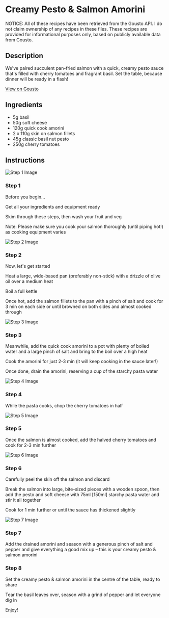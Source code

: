 # Creamy Pesto & Salmon Amorini

NOTICE: All of these recipes have been retrieved from the Gousto API. I do not claim ownership of any recipes in these files. These recipes are provided for informational purposes only, based on publicly available data from Gousto.

## Description

We've paired succulent pan-fried salmon with a quick, creamy pesto sauce that's filled with cherry tomatoes and fragrant basil. Set the table, because dinner will be ready in a flash!

[View on Gousto](https://www.gousto.co.uk/recipes/cookbook/10-min-creamy-pesto-salmon-fusilli)

## Ingredients

- 5g basil
- 50g soft cheese
- 120g quick cook amorini
- 2 x 110g skin on salmon fillets
- 45g classic basil nut pesto
- 250g cherry tomatoes

## Instructions

![Step 1 Image](https://production-media.gousto.co.uk/cms/recipe-step-image/Step-1-1622805256375-x200.jpg)

### Step 1

Before you begin...

Get all your ingredients and equipment ready

Skim through these steps, then wash your fruit and veg

Note: Please make sure you cook your salmon thoroughly (until piping hot!) as cooking equipment varies

![Step 2 Image](https://production-media.gousto.co.uk/cms/recipe-step-image/1916.-step-2-x200.jpg)

### Step 2

Now, let's get started

Heat a large, wide-based pan (preferably non-stick) with a drizzle of olive oil over a medium heat

Boil a full kettle

Once hot, add the salmon fillets to the pan with a pinch of salt and cook for 3 min on each side or until browned on both sides and almost cooked through

![Step 3 Image](https://production-media.gousto.co.uk/cms/recipe-step-image/1916.-step-3-x200.jpg)

### Step 3

Meanwhile, add the quick cook amorini to a pot with plenty of boiled water and a large pinch of salt and bring to the boil over a high heat

Cook the amorini for just 2-3 min (it will keep cooking in the sauce later!)

Once done, drain the amorini, reserving a cup of the starchy pasta water

![Step 4 Image](https://production-media.gousto.co.uk/cms/recipe-step-image/1916.-step-4-x200.jpg)

### Step 4

While the pasta cooks, chop the cherry tomatoes in half

![Step 5 Image](https://production-media.gousto.co.uk/cms/recipe-step-image/1916.-step-5-x200.jpg)

### Step 5

Once the salmon is almost cooked, add the halved cherry tomatoes and cook for 2-3 min further

![Step 6 Image](https://production-media.gousto.co.uk/cms/recipe-step-image/1916.-step-6-x200.jpg)

### Step 6

Carefully peel the skin off the salmon and discard 

Break the salmon into large, bite-sized pieces with a wooden spoon, then add the pesto and soft cheese with 75ml <span class="text-danger">[150ml] </span>starchy pasta water and stir it all together

Cook for 1 min further or until the sauce has thickened slightly

![Step 7 Image](https://production-media.gousto.co.uk/cms/recipe-step-image/1916.-step-7-x200.jpg)

### Step 7

Add the drained amorini and season with a generous pinch of salt and pepper and give everything a good mix up – this is your creamy pesto & salmon amorini

### Step 8

Set the creamy pesto & salmon amorini in the centre of the table, ready to share

Tear the basil leaves over, season with a grind of pepper and let everyone dig in

Enjoy!

